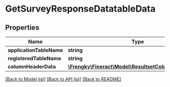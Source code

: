 # GetSurveyResponseDatatableData

## Properties
Name | Type | Description | Notes
------------ | ------------- | ------------- | -------------
**applicationTableName** | **string** |  | [optional] 
**registeredTableName** | **string** |  | [optional] 
**columnHeaderData** | [**\Frengky\Fineract\Model\ResultsetColumnHeaderData[]**](ResultsetColumnHeaderData.md) |  | [optional] 

[[Back to Model list]](../../README.md#documentation-for-models) [[Back to API list]](../../README.md#documentation-for-api-endpoints) [[Back to README]](../../README.md)

